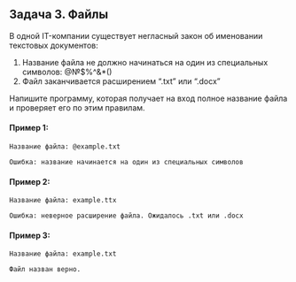 ## Задача 3. Файлы
В одной IT-компании существует негласный закон об именовании текстовых документов:
1. Название файла не должно начинаться на один из специальных символов: @№$%^&*()
2. Файл заканчивается расширением “.txt” или “.docx”

Напишите программу, которая получает на вход полное название файла и проверяет его по этим правилам.


#### Пример 1:
```
Название файла: @example.txt

Ошибка: название начинается на один из специальных символов
```
#### Пример 2:
```
Название файла: example.ttx

Ошибка: неверное расширение файла. Ожидалось .txt или .docx
```
#### Пример 3:
```
Название файла: example.txt

Файл назван верно.
```
